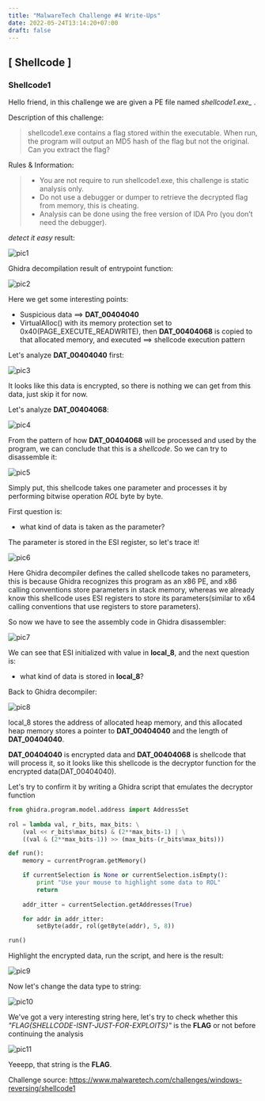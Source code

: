 ```yaml
---
title: "MalwareTech Challenge #4 Write-Ups"
date: 2022-05-24T13:14:20+07:00
draft: false
---
```


## [ Shellcode ]
### Shellcode1

Hello friend, in this challenge we are given a PE file named *shellcode1.exe_* .

Description of this challenge:

> shellcode1.exe contains a flag stored within the executable. When run, the program will output an MD5 hash of the flag but not the original. Can you extract the flag?


Rules & Information:

> * You are not require to run shellcode1.exe, this challenge is static analysis only.
> * Do not use a debugger or dumper to retrieve the decrypted flag from memory, this is cheating.
> * Analysis can be done using the free version of IDA Pro (you don’t need the debugger).


*detect it easy* result:

![pic1](Snipaste_2022-05-24_13-36-40.jpg)


Ghidra decompilation result of entrypoint function:

![pic2](Snipaste_2022-05-24_13-50-34.jpg)


Here we get some interesting points:

* Suspicious data ==> **DAT_00404040**
* VirtualAlloc() with its memory protection set to 0x40(PAGE_EXECUTE_READWRITE), then **DAT_00404068** is copied to that allocated memory, and executed ==> shellcode execution pattern


Let's analyze **DAT_00404040** first:

![pic3](Snipaste_2022-05-24_14-26-02.jpg)


It looks like this data is encrypted, so there is nothing we can get from this data, just skip it for now.

Let's analyze **DAT_00404068**:

![pic4](Snipaste_2022-05-24_14-31-50.jpg)


From the pattern of how **DAT_00404068** will be processed and used by the program, we can conclude that this is a *shellcode*. So we can try to disassemble it:

![pic5](Snipaste_2022-05-24_14-44-42.jpg)


Simply put, this shellcode takes one parameter and processes it by performing bitwise operation *ROL* byte by byte.

First question is:

* what kind of data is taken as the parameter?


The parameter is stored in the ESI register, so let's trace it!

![pic6](Snipaste_2022-05-24_15-07-33.jpg)


Here Ghidra decompiler defines the called shellcode takes no parameters, this is because Ghidra recognizes this program as an x86 PE, and x86 calling conventions store parameters in stack memory, whereas we already know this shellcode uses ESI registers to store its parameters(similar to x64 calling conventions that use registers to store parameters).

So now we have to see the assembly code in Ghidra disassembler:

![pic7](Snipaste_2022-05-24_17-14-51.jpg)


We can see that ESI initialized with value in **local_8**, and the next question is:

* what kind of data is stored in **local_8**?


Back to Ghidra decompiler:

![pic8](Snipaste_2022-05-24_20-40-10.jpg)


local_8 stores the address of allocated heap memory, and this allocated heap memory stores a pointer to **DAT_00404040** and the length of **DAT_00404040**. 

**DAT_00404040** is encrypted data and **DAT_00404068** is shellcode that will process it, so it looks like this shellcode is the decryptor function for the encrypted data(DAT_00404040).

Let's try to confirm it by writing a Ghidra script that emulates the decryptor function

```python
from ghidra.program.model.address import AddressSet
 
rol = lambda val, r_bits, max_bits: \
    (val << r_bits%max_bits) & (2**max_bits-1) | \
    ((val & (2**max_bits-1)) >> (max_bits-(r_bits%max_bits)))

def run():
    memory = currentProgram.getMemory()

	if currentSelection is None or currentSelection.isEmpty():
		print "Use your mouse to highlight some data to ROL"
		return
		
	addr_itter = currentSelection.getAddresses(True)

	for addr in addr_itter:	
		setByte(addr, rol(getByte(addr), 5, 8))

run()
```


Highlight the encrypted data, run the script, and here is the result:

![pic9](Snipaste_2022-05-24_23-25-51.jpg)


Now let's change the data type to string:

![pic10](Snipaste_2022-05-24_23-40-51.jpg)


We've got a very interesting string here, let's try to check whether this *"FLAG{SHELLCODE-ISNT-JUST-FOR-EXPLOITS}"* is the **FLAG** or not before continuing the analysis

![pic11](Snipaste_2022-05-24_23-48-07.jpg)


Yeeepp, that string is the **FLAG**.

Challenge source: <https://www.malwaretech.com/challenges/windows-reversing/shellcode1>
